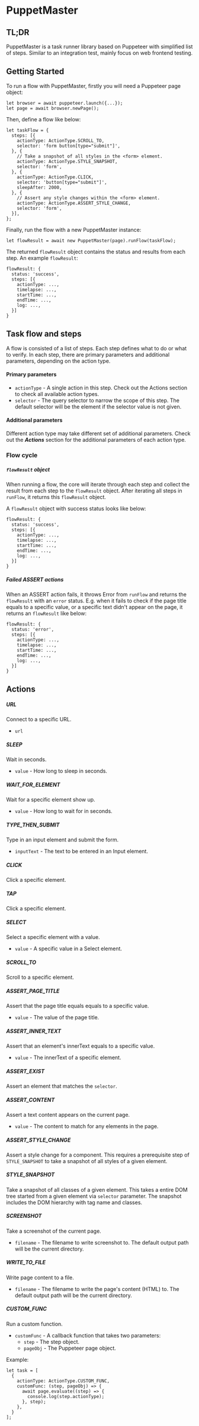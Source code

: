 # PuppetMaster

## TL;DR

PuppetMaster is a task runner library based on Puppeteer with simplified list of
steps. Similar to an integration test, mainly focus on web frontend testing.

## Getting Started

To run a flow with PuppetMaster, firstly you will need a Puppeteer page object:

```
let browser = await puppeteer.launch({...});
let page = await browser.newPage();
```

Then, define a flow like below:

```
let taskFlow = {
  steps: [{
    actionType: ActionType.SCROLL_TO,
    selector: 'form button[type="submit"]',
  }, {
    // Take a snapshot of all styles in the <form> element.
    actionType: ActionType.STYLE_SNAPSHOT,
    selector: 'form',
  }, {
    actionType: ActionType.CLICK,
    selector: 'button[type="submit"]',
    sleepAfter: 2000,
  }, {
    // Assert any style changes within the <form> element.
    actionType: ActionType.ASSERT_STYLE_CHANGE,
    selector: 'form',
  }],
};
```

Finally, run the flow with a new PuppetMaster instance:

```
let flowResult = await new PuppetMaster(page).runFlow(taskFlow);
```

The returned `flowResult` object contains the status and results from each step.
An example `flowResult`:

```
flowResult: {
  status: 'success',
  steps: [{
    actionType: ...,
    timelapse: ...,
    startTime: ...,
    endTime: ...,
    log: ...,
  }]
}
```

## Task flow and steps

A flow is consisted of a list of steps. Each step defines what to do or what to
verify. In each step, there are primary parameters and additional parameters,
depending on the action type.

#### Primary parameters

- `actionType` - A single action in this step. Check out the Actions section to
check all available action types.
- `selector` - The query selector to narrow the scope of this step. The default
selector will be the <body> element if the selector value is not given.

#### Additional parameters

Different action type may take different set of additional parameters. Check out
the ***Actions*** section for the additional parameters of each action type.

### Flow cycle

##### `flowResult` object

When running a flow, the core will iterate through each step and collect the
result from each step to the `flowResult` object. After iterating all steps in
`runFlow`, it returns this `flowResult` object.

A `flowResult` object with success status looks like below:

```
flowResult: {
  status: 'success',
  steps: [{
    actionType: ...,
    timelapse: ...,
    startTime: ...,
    endTime: ...,
    log: ...,
  }]
}
```

##### Failed ASSERT actions

When an ASSERT action fails, it throws Error from `runFlow` and returns the
`flowResult` with an `error` status. E.g. when it fails to check if the page
title equals to a specific value, or a specific text didn't appear on the page,
it returns an `flowResult` like below:

```
flowResult: {
  status: 'error',
  steps: [{
    actionType: ...,
    timelapse: ...,
    startTime: ...,
    endTime: ...,
    log: ...,
  }]
}
```


## Actions

##### URL
Connect to a specific URL.
- `url`

##### SLEEP
Wait in seconds.
- `value` - How long to sleep in seconds.

##### WAIT_FOR_ELEMENT
Wait for a specific element show up.
- `value` - How long to wait for in seconds.

##### TYPE_THEN_SUBMIT
Type in an input element and submit the form.
- `inputText` - The text to be entered in an Input element.

##### CLICK
Click a specific element.

##### TAP
Click a specific element.

##### SELECT
Select a specific element with a value.
- `value` - A specific value in a Select element.

##### SCROLL_TO
Scroll to a specific element.

##### ASSERT_PAGE_TITLE
Assert that the page title equals equals to a specific value.
- `value` - The value of the page title.

##### ASSERT_INNER_TEXT
Assert that an element's innerText equals to a specific value.
- `value` - The innerText of a specific element.

##### ASSERT_EXIST
Assert an element that matches the `selector`.

##### ASSERT_CONTENT
Assert a text content appears on the current page.
- `value` - The content to match for any elements in the page.

##### ASSERT_STYLE_CHANGE
Assert a style change for a component. This requires a prerequisite step of
`STYLE_SNAPSHOT` to take a snapshot of all styles of a given element.

##### STYLE_SNAPSHOT
Take a snapshot of all classes of a given element. This takes a entire DOM tree
started from a given element via `selector` parameter. The snapshot includes the
DOM hierarchy with tag name and classes.

##### SCREENSHOT
Take a screenshot of the current page.
- `filename` - The filename to write screenshot to. The default output path will
be the current directory.

##### WRITE_TO_FILE
Write page content to a file.
- `filename` - The filename to write the page's content (HTML) to. The default
output path will be the current directory.

##### CUSTOM_FUNC
Run a custom function.
- `customFunc` - A callback function that takes two parameters:
  - `step` - The step object.
  - `pageObj` - The Puppeteer page object.

Example:
```
let task = [
  {
    actionType: ActionType.CUSTOM_FUNC,
    customFunc: (step, pageObj) => {
      await page.evaluate((step) => {
        console.log(step.actionType);
      }, step);
    },
  }
];
```
